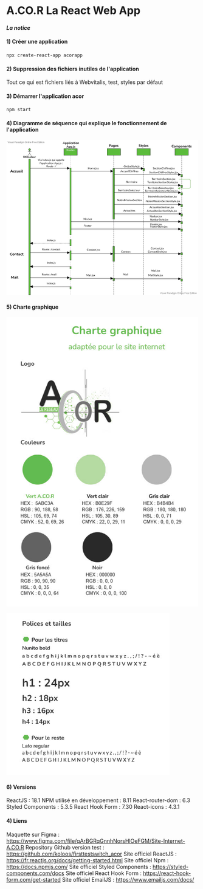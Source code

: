 # A.CO.R La React Web App
#### <i>La notice</i>

#### 1) Créer une application


    npx create-react-app acorapp

#### 2) Suppression des fichiers inutiles de l'application


Tout ce qui est fichiers liés à Webvitalis, test, styles par défaut

#### 3) Démarrer l'application acor

    npm start


#### 4) Diagramme de séquence qui explique le fonctionnement de l'application

![Diagramme de séquence](./public/maquette/SequenceDiagram_acor.jpg "Diagramme de séquence")

#### 5) Charte graphique

![Charte graphique - logo et couleurs](./public/maquette/rcg01.png)

![Charte graphisque - Polices et tailles](./public/maquette/rcg02.png)



#### 6) Versions

ReactJS : 18.1
NPM utilisé en développement : 8.11
React-router-dom : 6.3
Styled Components : 5.3.5
React Hook Form : 7.30
React-icons : 4.3.1 


#### 4) Liens

Maquette sur Figma : https://www.figma.com/file/qArBGRqGnnhNorsHlOeFGM/Site-Internet-A.CO.R
Repository Github version test : https://github.com/koloos/firsttestswitch_acor
Site officiel ReactJS : https://fr.reactjs.org/docs/getting-started.html
Site officiel Npm : https://docs.npmjs.com/
Site officiel Styled Components : https://styled-components.com/docs
Site officiel React Hook Form : https://react-hook-form.com/get-started
Site officiel EmailJS : https://www.emailjs.com/docs/




